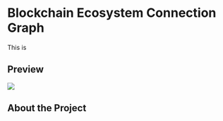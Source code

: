 # Blockchain Ecosystem Connection Graph

This is 

## Preview


![](./extras/readme/preview.gif)


## About the **Project**